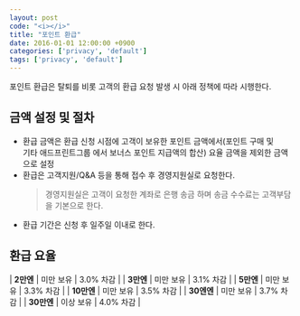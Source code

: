 ```yaml
---
layout: post
code: "<i></i>"
title: "포인트 환급"
date: 2016-01-01 12:00:00 +0900
categories: ['privacy', 'default']
tags: ['privacy', 'default']
---
```


포인트 환급은 탈퇴를 비롯 고객의 환급 요청 발생 시 아래 정책에 따라 시행한다.  

## 금액 설정 및 절차
- 환급 금액은 환급 신청 시점에 고객이 보유한 포인트 금액에서(포인트 구매 및 <br />기타 애드프린트그룹 에서 보너스 포인트 지급액의 합산) 요율 금액을 제외한 금액으로 설정
- 환급은 고객지원/Q&A 등을 통해 접수 후 경영지원실로 요청한다.  
    > 경영지원실은 고객이 요청한 계좌로 은행 송금 하며 송금 수수료는 고객부담을 기본으로 한다.
- 환급 기간은 신청 후 일주일 이내로 한다.

## 환급 요율

| **2만엔** | 미만 보유 | 3.0% 차감 |
| **3만엔** | 미만 보유 | 3.1% 차감 |
| **5만엔** | 미만 보유 | 3.3% 차감 |
| **10만엔** | 미만 보유 | 3.5% 차감 |
| **30엔엔** | 미만 보유 | 3.7% 차감 |
| **30만엔** | 이상 보유 | 4.0% 차감 |